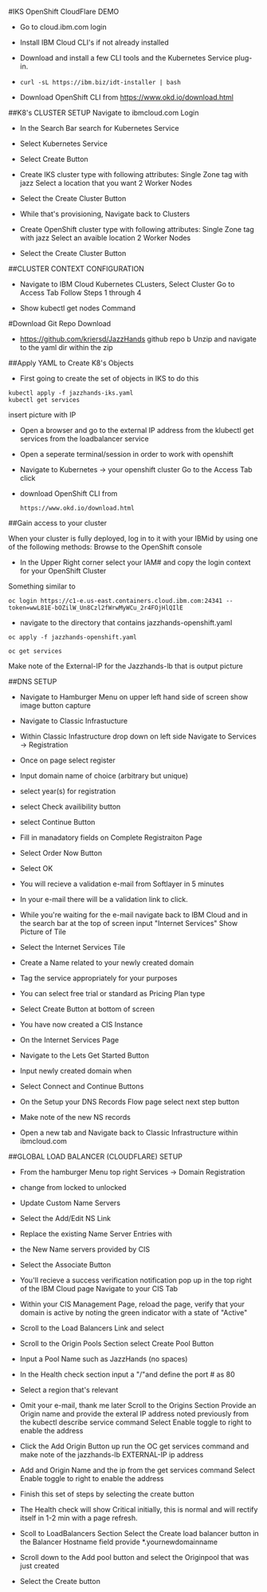 #IKS OpenShift CloudFlare DEMO

* Go to cloud.ibm.com login

* Install IBM Cloud CLI's if not already installed

* Download and install a few CLI tools and the Kubernetes Service plug-in.

* ```curl -sL https://ibm.biz/idt-installer | bash```
* Download OpenShift CLI from https://www.okd.io/download.html

##K8's CLUSTER SETUP Navigate to ibmcloud.com Login

* In the Search Bar search for Kubernetes Service
* Select Kubernetes Service
* Select Create Button

* Create IKS cluster type with following attributes: Single Zone tag with jazz Select a location that you want 2 Worker Nodes

* Select the Create Cluster Button

* While that's provisioning, Navigate back to Clusters

* Create OpenShift cluster type with following attributes: Single Zone tag with jazz Select an avaible location 2 Worker Nodes

* Select the Create Cluster Button

##CLUSTER CONTEXT CONFIGURATION 

* Navigate to IBM Cloud Kubernetes CLusters, Select Cluster Go to Access Tab Follow Steps 1 through 4 

* Show kubectl get nodes Command

#Download Git Repo Download 

* https://github.com/kriersd/JazzHands github repo b Unzip and navigate to the yaml dir within the zip

##Apply YAML to Create K8's Objects 

* First going to create the set of objects in IKS to do this

```
kubectl apply -f jazzhands-iks.yaml
kubectl get services
```
	
insert picture with IP

* Open a browser and go to the external IP address from the klubectl get services from the loadbalancer service


* Open a seperate terminal/session in order to work with openshift

* Navigate to Kubernetes -> your openshift cluster Go to the Access Tab click

* download OpenShift CLI from

	```
	https://www.okd.io/download.html
	```
	
##Gain access to your cluster

When your cluster is fully deployed, log in to it with your IBMid by using one of the following methods: Browse to the OpenShift console

* In the Upper Right corner select your IAM# and copy the login context for your OpenShift Cluster

Something similar to

```
oc login https://c1-e.us-east.containers.cloud.ibm.com:24341 --token=wwL81E-bOZilW_Un8Czl2fWrwMyWCu_2r4FOjHlQIlE
```

* navigate to the directory that contains jazzhands-openshift.yaml

```
oc apply -f jazzhands-openshift.yaml

oc get services 
```
Make note of the External-IP for the Jazzhands-lb that is output picture

##DNS SETUP

* Navigate to Hamburger Menu on upper left hand side of screen show image button capture

* Navigate to Classic Infrastucture

* Within Classic Infastructure drop down on left side Navigate to Services -> Registration

* Once on page select register

* Input domain name of choice (arbitrary but unique)

* select year(s) for registration

* select Check availibility button

* select Continue Button

* Fill in manadatory fields on Complete Registraiton Page

* Select Order Now Button

* Select OK

* You will recieve a validation e-mail from Softlayer in 5 minutes

* In your e-mail there will be a validation link to click.

* While you're waiting for the e-mail navigate back to IBM Cloud and in the search bar at the top of screen input "Internet Services" Show Picture of Tile

* Select the Internet Services Tile

* Create a Name related to your newly created domain

* Tag the service appropriately for your purposes

* You can select free trial or standard as Pricing Plan type

* Select Create Button at bottom of screen

* You have now created a CIS Instance

* On the Internet Services Page

* Navigate to the Lets Get Started Button

* Input newly created domain when

* Select Connect and Continue Buttons

* On the Setup your DNS Records Flow page select next step button

* Make note of the new NS records

* Open a new tab and Navigate back to Classic Infrastructure within ibmcloud.com

##GLOBAL LOAD BALANCER (CLOUDFLARE) SETUP

* From the hamburger Menu top right Services -> Domain Registration

* change from locked to unlocked

* Update Custom Name Servers

* Select the Add/Edit NS Link

* Replace the existing Name Server Entries with

* the New Name servers provided by CIS

* Select the Associate Button

* You'll recieve a success verification notification pop up in the top right of the IBM Cloud page Navigate to your CIS Tab

* Within your CIS Management Page, reload the page, verify that your domain is active by noting the green indicator with a state of "Active"

* Scroll to the Load Balancers Link and select

* Scroll to the Origin Pools Section select Create Pool Button

* Input a Pool Name such as JazzHands (no spaces)

* In the Health check section input a "/"and define the port # as 80

* Select a region that's relevant

* Omit your e-mail, thank me later
Scroll to the Origins Section Provide an Origin name and provide the exteral IP address noted previously from the kubectl describe service command Select Enable toggle to right to enable the address

* Click the Add Origin Button up
run the OC get services command and make note of the jazzhands-lb EXTERNAL-IP ip address

* Add and Origin Name and the ip from the get services command 
Select Enable toggle to right to enable the address

* Finish this set of steps by selecting the create button

* The Health check will show Critical initially, this is normal and will rectify itself in 1-2 min with a page refresh.

* Scoll to LoadBalancers Section
Select the Create load balancer button
in the Balancer Hostname field
provide *.yournewdomainname

* Scroll down to the Add pool button and select the Originpool that was just created

* Select the Create button 
